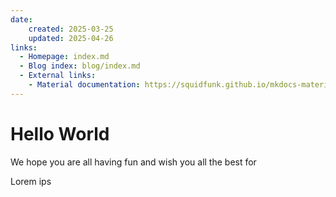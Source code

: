 ```yaml
---
date:
    created: 2025-03-25
    updated: 2025-04-26
links:
  - Homepage: index.md
  - Blog index: blog/index.md
  - External links:
    - Material documentation: https://squidfunk.github.io/mkdocs-material
---
```


# Hello World
We hope you are all having fun and wish you all the best
for
<!-- more -->
Lorem ips